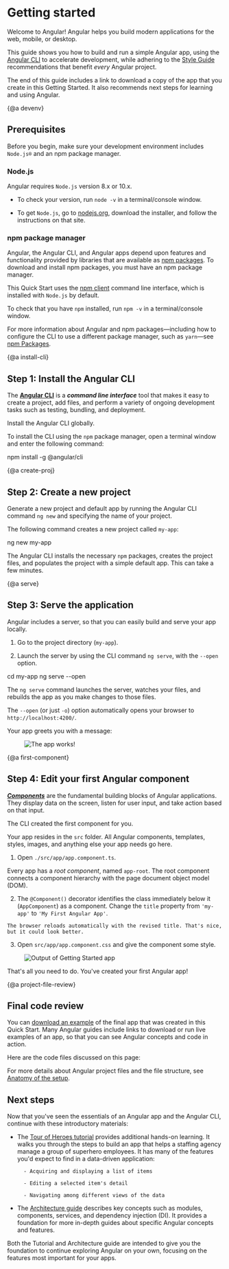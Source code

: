 # Getting started 

Welcome to Angular! Angular helps you build modern applications for the web, mobile, or desktop.  

This guide shows you how to build and run a simple Angular
app, using the [Angular CLI](cli) to accelerate development, 
while adhering to the [Style Guide](guide/styleguide) recommendations that
benefit _every_ Angular project.

The end of this guide includes a link to download a copy of the app that you create in this Getting Started. It also recommends next steps for learning and using Angular. 


{@a devenv}

## Prerequisites 

Before you begin, make sure your development environment includes `Node.js®` and an npm package manager. 

### Node.js

Angular requires `Node.js` version 8.x or 10.x.

* To check your version, run `node -v` in a terminal/console window.

* To get `Node.js`, go to [nodejs.org](https://nodejs.org), download the installer, and follow the instructions on that site.




### npm package manager

Angular, the Angular CLI, and Angular apps depend upon features and functionality provided by libraries that are available as [npm packages](https://docs.npmjs.com/getting-started/what-is-npm). To download and install npm packages, you must have an npm package manager. 

This Quick Start uses the [npm client](https://docs.npmjs.com/cli/install) command line interface, which is installed with `Node.js` by default. 

To check that you have `npm` installed, run `npm -v` in a terminal/console window.

For more information about Angular and npm packages&mdash;including how to configure the CLI to use a different package manager, such as `yarn`&mdash;see [npm Packages](guide/npm-packages). 


{@a install-cli}

## Step 1: Install the Angular CLI

The [**Angular CLI**](guide/glossary#command-line-interface-cli) is a **_command line interface_** tool
that makes it easy to create a project, add files, and perform a variety of ongoing development tasks such as testing, bundling, and deployment.

Install the Angular CLI globally. 

To install the CLI using the `npm` package manager, open a terminal window and enter the following command:


<code-example language="sh" class="code-shell">
  npm install -g @angular/cli

</code-example>



{@a create-proj}

## Step 2: Create a new project


Generate a new project and default app by running the Angular CLI command `ng new` and specifying the name of your project. 

The following command creates a new project called `my-app`:


<code-example language="sh" class="code-shell">
  ng new my-app

</code-example>

The Angular CLI installs the necessary `npm` packages, creates the project files, and populates the project with a simple default app. This can take a few minutes.


{@a serve}

## Step 3: Serve the application

Angular includes a server, so that you can easily build and serve your app locally.

1. Go to the project directory (`my-app`).

1. Launch the server by using the CLI command `ng serve`, with the `--open` option.

<code-example language="sh" class="code-shell">
  cd my-app
  ng serve --open
</code-example>

The `ng serve` command launches the server, watches your files,
and rebuilds the app as you make changes to those files.

The `--open` (or just `-o`) option automatically opens your browser
to `http://localhost:4200/`.

Your app greets you with a message:


<figure>
  <img src='generated/images/guide/cli-quickstart/app-works.png' alt="The app works!">
</figure>



{@a first-component}

## Step 4: Edit your first Angular component

[**_Components_**](guide/glossary#component) are the fundamental building blocks of Angular applications. 
They display data on the screen, listen for user input, and take action based on that input. 

The CLI created the first component for you. 


Your app resides in the `src` folder.
All Angular components, templates, styles, images, and anything else your app needs go here.

1. Open `./src/app/app.component.ts`. 

Every app has a _root component_, named `app-root`.
The root component connects a component hierarchy with the page document object model (DOM). 

<code-example path="cli-quickstart/src/app/app.component.ts" region="metadata" title="src/app/app.component.ts" linenums="false"></code-example>

2. The `@Component()` decorator identifies the class immediately below it (`AppComponent`) as a component. Change the `title` property from `'my-app'` to `'My First Angular App'`.

<code-example path="cli-quickstart/src/app/app.component.ts" region="component" title="src/app/app.component.ts" linenums="false"></code-example>

    The browser reloads automatically with the revised title. That's nice, but it could look better.

3. Open `src/app/app.component.css` and give the component some style.


<code-example path="cli-quickstart/src/app/app.component.css" title="src/app/app.component.css" linenums="false"></code-example>



<figure>
  <img src='generated/images/guide/cli-quickstart/my-first-app.png' alt="Output of Getting Started app">
</figure>

That's all you need to do. You've created your first Angular app!



{@a project-file-review}

## Final code review

You can <a href="generated/zips/cli-quickstart/cli-quickstart.zip" target="_blank">download an example</a> of the final app that was created in this Quick Start. 
Many Angular guides include links to download or run live examples of an app, so that you can see Angular concepts and code in action. 

Here are the code files discussed on this page:

<code-tabs>
  <code-pane title="src/app/app.component.ts" path="cli-quickstart/src/app/app.component.ts">
  </code-pane>

  <code-pane title="src/app/app.component.css" path="cli-quickstart/src/app/app.component.css">
  </code-pane>

</code-tabs>


For more details about Angular project files and the file structure, see [Anatomy of the setup](guide/setup-systemjs-anatomy).


## Next steps

Now that you've seen the essentials of an Angular app and the Angular CLI, continue with these introductory materials: 

* The [Tour of Heroes tutorial](tutorial "Tour of Heroes tutorial") provides additional hands-on learning. It walks you through the steps to build an app that helps a staffing agency manage a group of superhero employees. 
It has many of the features you'd expect to find in a data-driven application: 

        - Acquiring and displaying a list of items

        - Editing a selected item's detail

        - Navigating among different views of the data


* The [Architecture guide](guide/architecture "Architecture guide")  describes key concepts such as modules, components, services, and dependency injection (DI). It provides a foundation for more in-depth guides about specific Angular concepts and features.  

Both the Tutorial and Architecture guide are intended to give you the foundation to continue exploring Angular on your own, focusing on the features most important for your apps. 



